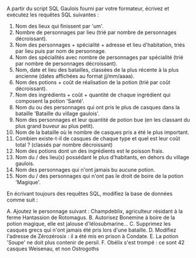A partir du script SQL Gaulois fourni par votre formateur, écrivez et exécutez les requêtes SQL suivantes :

1. Nom des lieux qui finissent par 'um'.
2. Nombre de personnages par lieu (trié par nombre de personnages décroissant).
3. Nom des personnages + spécialité + adresse et lieu d'habitation, triés par lieu puis par nom de personnage.
4. Nom des spécialités avec nombre de personnages par spécialité (trié par nombre de personnages décroissant).
5. Nom, date et lieu des batailles, classées de la plus récente à la plus ancienne (dates affichées au format jj/mm/aaaa).
6. Nom des potions + coût de réalisation de la potion (trié par coût décroissant).
7. Nom des ingrédients + coût + quantité de chaque ingrédient qui composent la potion 'Santé'.
8. Nom du ou des personnages qui ont pris le plus de casques dans la bataille 'Bataille du village gaulois'.
9. Nom des personnages et leur quantité de potion bue (en les classant du plus grand buveur au plus petit).
10. Nom de la bataille où le nombre de casques pris a été le plus important.
11. Combien existe-t-il de casques de chaque type et quel est leur coût total ? (classés par nombre décroissant)
12. Nom des potions dont un des ingrédients est le poisson frais.
13. Nom du / des lieu(x) possédant le plus d'habitants, en dehors du village gaulois.
14. Nom des personnages qui n'ont jamais bu aucune potion.
15. Nom du / des personnages qui n'ont pas le droit de boire de la potion 'Magique'.


En écrivant toujours des requêtes SQL, modifiez la base de données comme suit :

A. Ajoutez le personnage suivant : Champdeblix, agriculteur résidant à la ferme Hantassion de Rotomagus.
B. Autorisez Bonemine à boire de la potion magique, elle est jalouse d'Iélosubmarine...
C. Supprimez les casques grecs qui n'ont jamais été pris lors d'une bataille.
D. Modifiez l'adresse de Zérozérosix : il a été mis en prison à Condate.
E. La potion 'Soupe' ne doit plus contenir de persil.
F. Obélix s'est trompé : ce sont 42 casques Weisenau, et non Ostrogoths
